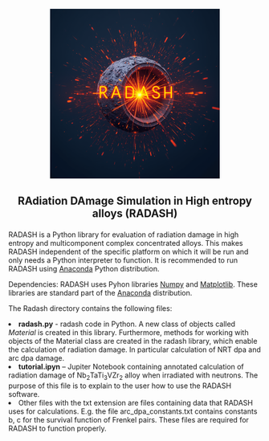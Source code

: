 
<p align="center">
<img src="radash-logo.png" alt="" /></td>
</p>  
<h2>
<p align="center">
RAdiation DAmage Simulation in High entropy alloys (RADASH) 
</p>
  </h2>

<p>
RADASH is a Python library for evaluation of radiation damage in high entropy and multicomponent complex concentrated alloys.
This makes RADASH independent of the specific platform on which it will be run and only needs a Python interpreter to function.
It is recommended to run RADASH using <a href="https://anaconda.org/" target="_blank">Anaconda</a> Python distribution.
</p>
<p>
Dependencies: RADASH uses Pyhon libraries <a href="https://numpy.org/" target="_blank">Numpy</a> and <a href="https://matplotlib.org/" target="_blank">Matplotlib</a>. These libraries are standard part of the <a href="https://anaconda.org/" target="_blank">Anaconda</a> distribution.
</p>  
<p>
The Radash directory  contains the following files:
<li><b>radash.py</b> - radash code in Python. A new class of objects called <i> Material </i> is created in this library. 
Furthermore, methods for working with objects of the Material class are created in the radash library, which enable the calculation of radiation damage. In particular calculation of NRT dpa and arc dpa damage. 
</li>
<li><b>tutorial.ipyn</b> – Jupiter Notebook containing annotated calculation of radiation damage of Nb<sub>2</sub>TaTi<sub>3</sub>VZr<sub>2</sub> alloy when irradiated with neutrons. The purpose of this file is to explain to the user how to use the RADASH software.</li>
<li>Other files with the txt extension are files containing data that RADASH uses for calculations. E.g. the file arc_dpa_constants.txt contains constants b, c for the survival function of Frenkel pairs. These files are required for RADASH to function properly.</li>
</p>
